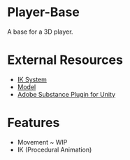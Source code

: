 # Player-Base
A base for a 3D player.

# External Resources
- [IK System](https://www.youtube.com/watch?v=acMK93A-FSY&vl=en)
- [Model](https://free3d.com/3d-model/rigged-stick-figure-43707.html)
- [Adobe Substance Plugin for Unity](https://substance3d.adobe.com/plugins/substance-in-unity/)

# Features
- Movement ~ WIP
- IK (Procedural Animation)

